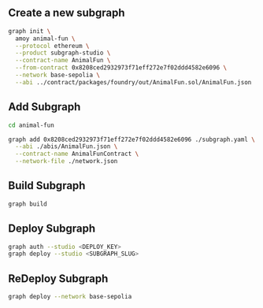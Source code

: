 ## Create a new subgraph

```bash
graph init \
  amoy animal-fun \
  --protocol ethereum \
  --product subgraph-studio \
  --contract-name AnimalFun \
  --from-contract 0x8208ced2932973f71eff272e7f02ddd4582e6096 \
  --network base-sepolia \
  --abi ../contract/packages/foundry/out/AnimalFun.sol/AnimalFun.json
```

## Add Subgraph

```bash
cd animal-fun
```

```bash
graph add 0x8208ced2932973f71eff272e7f02ddd4582e6096 ./subgraph.yaml \
  --abi ./abis/AnimalFun.json \
  --contract-name AnimalFunContract \
  --network-file ./network.json
```

## Build Subgraph

```bash
graph build
```

## Deploy Subgraph

```bash
graph auth --studio <DEPLOY_KEY>
graph deploy --studio <SUBGRAPH_SLUG>
```

## ReDeploy Subgraph

```bash
graph deploy --network base-sepolia
```
